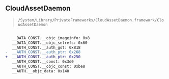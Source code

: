 ## CloudAssetDaemon

> `/System/Library/PrivateFrameworks/CloudAssetDaemon.framework/CloudAssetDaemon`

```diff

   __DATA_CONST.__objc_imageinfo: 0x8
   __DATA_CONST.__objc_selrefs: 0x60
   __AUTH_CONST.__auth_got: 0x818
-  __AUTH_CONST.__auth_ptr: 0x268
+  __AUTH_CONST.__auth_ptr: 0x250
   __AUTH_CONST.__const: 0x3d0
   __AUTH_CONST.__objc_const: 0xbe8
   __AUTH.__objc_data: 0x140

```
